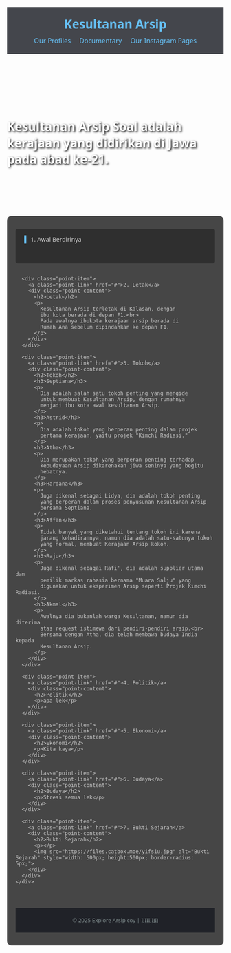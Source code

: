 <!DOCTYPE html>
<html lang="en">
<head>
  <meta charset="UTF-8">
  <meta name="viewport" content="width=device-width, initial-scale=1">
  <title>Arsip Soal</title>
  <style>
    /* Global Styles */
    body {
      margin: 0;
      font-family: 'Segoe UI', Tahoma, Geneva, Verdana, sans-serif;
      background: url('https://files.catbox.moe/k149m3.jpg') no-repeat center center fixed;
      background-size: cover;
      color: #c7c7c7;
    }
    header {
      background-color: rgba(23, 26, 33, 0.8);
      padding: 20px;
      text-align: center;
      color: #66c0f4;
    }
    header h1 {
      margin: 0;
      font-size: 2em;
    }
    /* Navigation Bar */
    header nav {
      margin-top: 10px;
      display: flex;
      justify-content: center;
      gap: 20px;
      flex-wrap: wrap;
    }
    header nav a {
      text-decoration: none;
      color: #66c0f4;
      font-size: 1.1em;
      transition: color 0.3s;
    }
    header nav a:hover {
      color: #fff;
    }
    .hero {
      display: flex;
      align-items: center;
      justify-content: center;
      height: 300px;
      color: #fff;
      font-size: 2em;
      font-weight: bold;
      text-shadow: 2px 2px 4px #000;
    }
    .container {
      padding: 30px 20px;
      max-width: 1200px;
      margin: 20px auto;
      background: rgba(26, 26, 26, 0.8);
      border-radius: 10px;
    }
    /* Points Menu Section (original clickable list) */
    .points-menu {
      display: flex;
      flex-direction: column;
      gap: 15px;
      margin-bottom: 40px;
    }
    .point-item {
      background: rgba(42, 42, 42, 0.8);
      border-radius: 5px;
      padding: 15px 20px;
    }
    .point-link {
      text-decoration: none;
      color: #c7c7c7;
      display: block;
      cursor: pointer;
      border-left: 5px solid #66c0f4;
      padding-left: 10px;
      transition: background-color 0.3s;
    }
    .point-link:hover {
      background-color: rgba(51, 51, 51, 0.8);
    }
    .point-content {
      overflow: hidden;
      max-height: 0;
      opacity: 0;
      transition: max-height 0.5s ease-out, opacity 0.5s ease-out;
      margin-top: 15px;
      padding-top: 15px;
      border-top: 1px solid #444;
    }
    .point-content.open {
      max-height: 1000px;
      opacity: 1;
    }
    .point-content h2 {
      color: #66c0f4;
    }
    footer {
      background-color: rgba(23, 26, 33, 0.8);
      text-align: center;
      padding: 20px;
      color: #7f8c8d;
      font-size: 0.9em;
    }
    /* Responsive Styles */
    @media (max-width: 600px) {
      .hero {
        font-size: 1.5em;
        height: 200px;
      }
      .container {
        padding: 15px 10px;
        margin: 10px;
      }
      .point-item {
        padding: 10px 15px;
      }
      .point-link {
        font-size: 1em;
        padding-left: 8px;
        border-left-width: 3px;
      }
      header, footer {
        padding: 15px;
      }
      header nav a {
        font-size: 1em;
      }
    }
  </style>
</head>
<body>
  <header>
    <h1>Kesultanan Arsip</h1>
    <!-- Navigation Bar -->
    <nav>
      <!-- Note the link now goes to profiles.html -->
      <a href="profiles.html">Our Profiles</a>
      <a href="#documentary">Documentary</a>
      <a href="#instagram">Our Instagram Pages</a>
    </nav>
  </header>

  <div class="hero">
    Kesultanan Arsip Soal adalah kerajaan yang didirikan di Jawa pada abad ke-21.
  </div>

  <div class="container">
    <!-- Points Menu Section (your existing content) -->
    <div class="points-menu">
      <div class="point-item">
        <a class="point-link" href="#">1. Awal Berdirinya</a>
        <div class="point-content">
          <h2>Awal Berdirinya</h2>
          <p>
            Kesultanan Arsip pertama di dirikan pada abad
            ke-21 oleh sekelompok orang.<br>
            Pada awalnya dinamakan "Biologi nyehhh"
            sebelum diubah menjadi Arsip Soal setahun kemudian.
          </p>
        </div>
      </div>
      
      <div class="point-item">
        <a class="point-link" href="#">2. Letak</a>
        <div class="point-content">
          <h2>Letak</h2>
          <p>
            Kesultanan Arsip terletak di Kalasan, dengan
            ibu kota berada di depan F1.<br>
            Pada awalnya ibukota kerajaan arsip berada di 
            Rumah Ana sebelum dipindahkan ke depan F1.
          </p>
        </div>
      </div>
      
      <div class="point-item">
        <a class="point-link" href="#">3. Tokoh</a>
        <div class="point-content">
          <h2>Tokoh</h2>
          <h3>Septiana</h3>
          <p>
            Dia adalah salah satu tokoh penting yang mengide 
            untuk membuat Kesultanan Arsip, dengan rumahnya
            menjadi ibu kota awal kesultanan Arsip.
          </p>
          <h3>Astrid</h3>
          <p>
            Dia adalah tokoh yang berperan penting dalam projek 
            pertama kerajaan, yaitu projek "Kimchi Radiasi."
          </p>
          <h3>Atha</h3>
          <p>
            Dia merupakan tokoh yang berperan penting terhadap 
            kebudayaan Arsip dikarenakan jiwa seninya yang begitu 
            hebatnya.
          </p>
          <h3>Hardana</h3>
          <p>
            Juga dikenal sebagai Lidya, dia adalah tokoh penting 
            yang berperan dalam proses penyusunan Kesultanan Arsip 
            bersama Septiana.
          </p>
          <h3>Affan</h3>
          <p>
            Tidak banyak yang diketahui tentang tokoh ini karena 
            jarang kehadirannya, namun dia adalah satu-satunya tokoh
            yang normal, membuat Kerajaan Arsip kokoh.
          </p>
          <h3>Raju</h3>
          <p>
            Juga dikenal sebagai Rafi', dia adalah supplier utama dan
            pemilik markas rahasia bernama "Muara Salju" yang
            digunakan untuk eksperimen Arsip seperti Projek Kimchi Radiasi.
          </p>
          <h3>Akmal</h3>
          <p>
            Awalnya dia bukanlah warga Kesultanan, namun dia diterima
            atas request istimewa dari pendiri-pendiri arsip.<br>
            Bersama dengan Atha, dia telah membawa budaya India kepada
            Kesultanan Arsip.
          </p>
        </div>
      </div>
      
      <div class="point-item">
        <a class="point-link" href="#">4. Politik</a>
        <div class="point-content">
          <h2>Politik</h2>
          <p>apa lek</p>
        </div>
      </div>
      
      <div class="point-item">
        <a class="point-link" href="#">5. Ekonomi</a>
        <div class="point-content">
          <h2>Ekonomi</h2>
          <p>Kita kaya</p>
        </div>
      </div>
      
      <div class="point-item">
        <a class="point-link" href="#">6. Budaya</a>
        <div class="point-content">
          <h2>Budaya</h2>
          <p>Stress semua lek</p>
        </div>
      </div>
      
      <div class="point-item">
        <a class="point-link" href="#">7. Bukti Sejarah</a>
        <div class="point-content">
          <h2>Bukti Sejarah</h2>
          <p></p>
          <img src="https://files.catbox.moe/yifsiu.jpg" alt="Bukti Sejarah" style="width: 500px; height:500px; border-radius: 5px;">
        </div>
      </div>
    </div>
    
   
  </div>
  
  <footer>
    &copy; 2025 Explore Arsip coy | IJIIIJIJIJ
  </footer>
  
  <script>
    // Toggle script for the points-menu sections
    document.addEventListener("DOMContentLoaded", function() {
      const links = document.querySelectorAll(".point-link");
      links.forEach(link => {
        link.addEventListener("click", function(e) {
          e.preventDefault();
          const content = this.nextElementSibling;
          content.classList.toggle("open");
        });
      });
    });
  </script>
</body>
</html>


